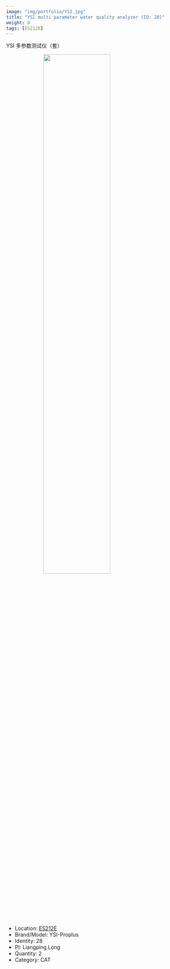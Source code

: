 ```yaml
---
image: "img/portfolio/YSI.jpg"
title: "YSI multi parameter water quality analyzer (ID: 28)"
weight: 0
tags: [ES212E]
---
```


YSI 多参数测试仪（套）

<!--more-->

<img src="../../img/portfolio/YSI.jpg" width="60%" style="display: block; margin: auto;">

- Location: [ES212E](../../tags/es212e)
- Brand/Model: YSI-Proplus
- Identity: 28
- PI: Liangping Long
- Quantity: 2
- Category: CAT






